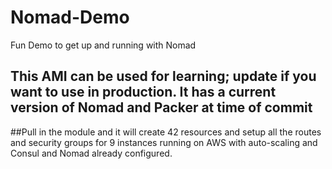 # Nomad-Demo
Fun Demo to get up and running with Nomad

## This AMI can be used for learning; update if you want to use in production. It has a current version of Nomad and Packer at time of commit

##Pull in the module and it will create 42 resources and setup all the routes and security groups for 9 instances running on AWS with auto-scaling and Consul and Nomad already configured. 

